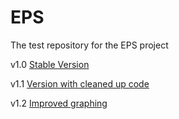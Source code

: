 # EPS

The test repository for the EPS project

v1.0
<a href="eps.html">Stable Version</a>

v1.1
<a href="eps001.html">Version with cleaned up code</a>

v1.2
<a href="eps002.html">Improved graphing</a>
